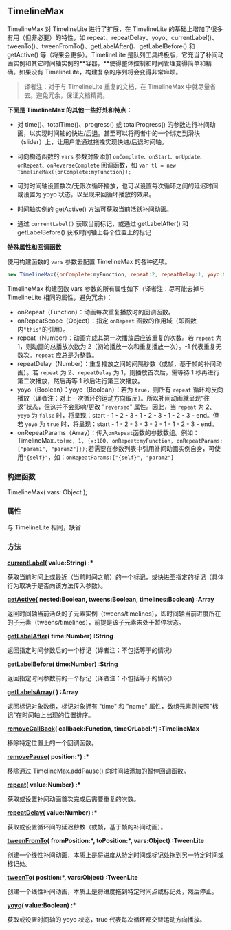 ## TimelineMax

TimelineMax 对 TimelineLite 进行了扩展，在 TimelineLite 的基础上增加了很多有用（但非必要）的特性，如 repeat、repeatDelay、yoyo、currentLabel\(\)、tweenTo\(\)、tweenFromTo\(\)、getLabelAfter\(\)、getLabelBefore\(\) 和 getActive\(\) 等（将来会更多）。TimelineLite 是队列工具终极版，它充当了补间动画实例和其它时间轴实例的**容器，**使得整体控制和时间管理变得简单和精确。如果没有 TimelineLite，构建复杂的序列将会变得非常麻烦。

> 译者注：对于与 TimelineLite 重复的文档，在 TimelineMax 中就尽量省去。避免冗余，保证文档精简。

**下面是 TimelineMax 的其他一些好处和特点：**

* 对 time\(\)、totalTime\(\)、progress\(\) 或 totalProgress\(\) 的参数进行补间动画，以实现时间轴的快进/后退。甚至可以将两者中的一个绑定到滑块（slider）上，让用户能通过拖拽实现快进/后退时间轴。

* 可向构造函数的 `vars` 参数对象添加 `onComplete、onStart、onUpdate、onRepeat、onReverseComplete` 回调函数，如 `var tl = new TimelineMax({onComplete:myFunction});`

* 可对时间轴设置数次/无限次循环播放，也可以设置每次循环之间的延迟时间或设置为 yoyo 状态，以呈现来回循环播放的效果。

* 时间轴实例的 getActive\(\) 方法可获取当前活跃补间动画。

* 通过 `currentLabel()` 获取当前标记，或通过 getLabelAfter\(\) 和 getLabelBefore\(\) 获取时间轴上各个位置上的标记

**特殊属性和回调函数**

使用构建函数的 `vars` 参数去配置 TimelineMax 的各种选项。

```js
new TimelineMax({onComplete:myFunction, repeat:2, repeatDelay:1, yoyo:true});
```

TimelineMax 构建函数 vars 参数的所有属性如下（译者注：尽可能去掉与 TimelineLite 相同的属性，避免冗余）：

* onRepeat（Function）：动画每次重复播放时的回调函数。
* onRepeatScope（Object）：指定 `onRepeat` 函数的作用域（即函数内`"this"`的引用）。
* repeat（Number）：动画完成其第一次播放后应该重复的次数。若 `repeat` 为 1，则动画的总播放次数为 2（初始播放一次和重复播放一次）。-1 代表重复无数次。`repeat` 应总是为整数。
* repeatDelay（Number）：重复播放之间的间隔秒数（或帧，基于帧的补间动画）。若 `repeat` 为 2、`repeatDelay` 为 1，则播放首次后，需等待 1 秒再进行第二次播放，然后再等 1 秒后进行第三次播放。
* yoyo（Boolean）：yoyo（Boolean）：若为 `true`，则所有 `repeat` 循环均反向播放（译者注：对上一次循环的运动方向取反）。所以补间动画就呈现“往返”状态，但这并不会影响/更改 "`reversed`" 属性。因此，当 `repeat` 为 2、`yoyo` 为 `false` 时，将呈现：start - 1 - 2 - 3 - 1 - 2 - 3 - 1 - 2 - 3 - end。但若 `yoyo` 为 `true` 时，将呈现：start - 1 - 2 - 3 - 3 - 2 - 1 - 1 - 2 - 3 - end。
* onRepeatParams（Array）：传入`onRepeat`函数的参数数组。例如：TimelineMax`.to(mc, 1, {x:100, onRepeat:myFunction, onRepeatParams:["param1", "param2"]});`若需要在参数列表中引用补间动画实例自身，可使用`"{self}"`，如：`onRepeatParams:["{self}", "param2"]`

### 构建函数

TimelineMax\( vars: Object \);

### 属性

与 TimelineLite 相同，缺省

### 方法

[**currentLabel**](https://greensock.com/docs/TimelineMax/currentLabel%28%29)**\( value:String\) :\***

获取当前时间上或最近（当前时间之前）的一个标记，或快进至指定的标记（具体行为取决于是否向该方法传入参数）。

[**getActive**](https://greensock.com/docs/TimelineMax/getActive%28%29)**\( nested:Boolean, tweens:Boolean, timelines:Boolean\) :Array**

返回时间轴当前活跃的子元素实例（tweens/timelines），即时间轴当前进度所在的子元素（tweens/timelines），前提是该子元素未处于暂停状态。

[**getLabelAfter**](https://greensock.com/docs/TimelineMax/getLabelAfter%28%29)**\( time:Number\) :String**

返回指定时间参数后的一个标记（译者注：不包括等于的情况）

[**getLabelBefore**](https://greensock.com/docs/TimelineMax/getLabelBefore%28%29)**\( time:Number\) :String**

返回指定时间参数前的一个标记（译者注：不包括等于的情况）

[**getLabelsArray**](https://greensock.com/docs/TimelineMax/getLabelsArray%28%29)**\( \) :Array**

返回标记对象数组，标记对象拥有 "time" 和 "name" 属性，数组元素则按照"标记"在时间轴上出现的位置排序。

[**removeCallBack**](https://greensock.com/docs/TimelineMax/removeCallBack%28%29)**\( callback:Function, timeOrLabel:\*\) :TimelineMax**

移除特定位置上的一个回调函数。

[**removePause**](https://greensock.com/docs/TimelineMax/removePause%28%29)**\( position:\*\) :\***

移除通过 TimelineMax.addPause\(\) 向时间轴添加的暂停回调函数。

[**repeat**](https://greensock.com/docs/TimelineMax/repeat%28%29)**\( value:Number\) :\***

获取或设置补间动画首次完成后需要重复的次数。

[**repeatDelay**](https://greensock.com/docs/TimelineMax/repeatDelay%28%29)**\( value:Number\) :\***

获取或设置循环间的延迟秒数（或帧，基于帧的补间动画）。

[**tweenFromTo**](https://greensock.com/docs/TimelineMax/tweenFromTo%28%29)**\( fromPosition:\*, toPosition:\*, vars:Object\) :TweenLite**

创建一个线性补间动画，本质上是将进度从特定时间或标记处拖到另一特定时间或标记处。

[**tweenTo**](https://greensock.com/docs/TimelineMax/tweenTo%28%29)**\( position:\*, vars:Object\) :TweenLite**

创建一个线性补间动画，本质上是将进度拖到特定时间点或标记处，然后停止。

[**yoyo**](https://greensock.com/docs/TimelineMax/yoyo%28%29)**\( value:Boolean\) :\***

获取或设置时间轴的 yoyo 状态，true 代表每次循环都交替运动方向播放。

